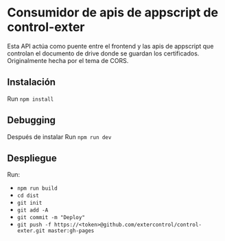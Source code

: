 # Consumidor de apis de appscript de control-exter

Esta API actúa como puente entre el frontend y las apis de appscript que controlan el documento de drive donde se guardan los certificados. Originalmente hecha por el tema de CORS.

## Instalación

Run `npm install`

## Debugging

Después de instalar Run `npm run dev`

## Despliegue

Run: 
- `npm run build`
- `cd dist`
- `git init`
- `git add -A`
- `git commit -m "Deploy"`
- `git push -f https://<token>@github.com/extercontrol/control-exter.git master:gh-pages`
